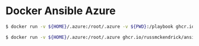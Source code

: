 # Docker Ansible Azure

``` bash
$ docker run -v ${HOME}/.azure:/root/.azure -v ${PWD}:/playbook ghcr.io/russmckendrick/ansible:latest ansible-playbook -i inv site.yml
```

``` bash
$ docker run -v ${HOME}/.azure:/root/.azure ghcr.io/russmckendrick/ansible:latest az account list
```